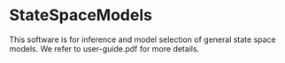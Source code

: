 # StateSpaceModels
This software is for inference and model selection of general state space models.
We refer to user-guide.pdf for more details.
